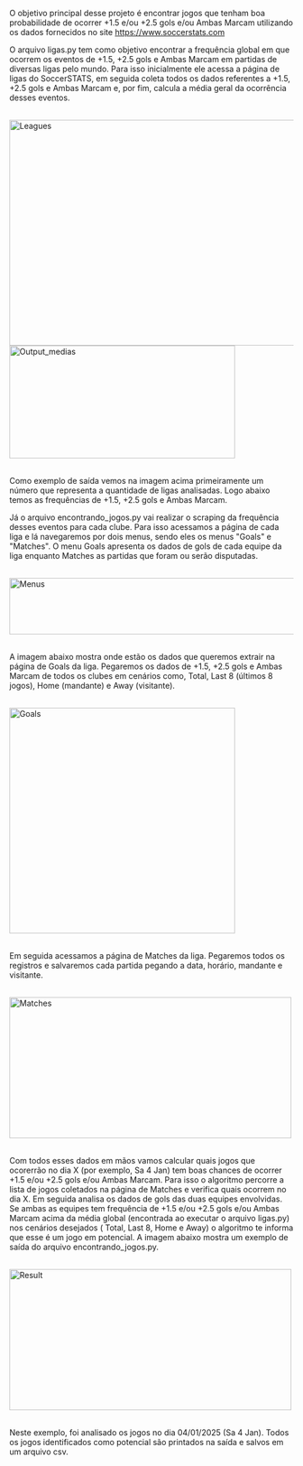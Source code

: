 O objetivo principal desse projeto é encontrar jogos que tenham boa probabilidade de ocorrer +1.5 e/ou +2.5 gols e/ou Ambas Marcam utilizando os dados fornecidos no site https://www.soccerstats.com

O arquivo ligas.py tem como objetivo encontrar a frequência global em que ocorrem os eventos de +1.5, +2.5 gols e Ambas Marcam em partidas de diversas ligas pelo mundo.
Para isso inicialmente ele acessa a página de ligas do SoccerSTATS, em seguida coleta todos os dados referentes a +1.5, +2.5 gols e Ambas Marcam e, por fim, calcula a média geral da ocorrência desses eventos.

<div style="display: inlineblock"><br>
  <img align="center" alt="Leagues" height="400" width="800" src="https://github.com/marcosbaccin/soccerstats/blob/master/prints/01.png"><br>
  <img align="center" alt="Output_medias" height="200" width="400" src="https://github.com/marcosbaccin/soccerstats/blob/master/prints/02.png">
</div><br>

Como exemplo de saída vemos na imagem acima primeiramente um número que representa a quantidade de ligas analisadas. Logo abaixo temos as frequências de +1.5, +2.5 gols e Ambas Marcam.

Já o arquivo encontrando_jogos.py vai realizar o scraping da frequência desses eventos para cada clube. Para isso acessamos a página de cada liga e lá navegaremos por dois menus, sendo eles os menus "Goals" e "Matches".
O menu Goals apresenta os dados de gols de cada equipe da liga enquanto Matches as partidas que foram ou serão disputadas.

<div style="display: inlineblock"><br>
  <img align="center" alt="Menus" height="100" width="600" src="https://github.com/marcosbaccin/soccerstats/blob/master/prints/03.png">
</div><br>

A imagem abaixo mostra onde estão os dados que queremos extrair na página de Goals da liga. Pegaremos os dados de +1.5, +2.5 gols e Ambas Marcam de todos os clubes em cenários como, Total, Last 8 (últimos 8 jogos), Home (mandante) e Away (visitante).

<div style="display: inlineblock"><br>
  <img align="center" alt="Goals" height="400" width="400" src="https://github.com/marcosbaccin/soccerstats/blob/master/prints/04.png">
</div><br>

Em seguida acessamos a página de Matches da liga. Pegaremos todos os registros e salvaremos cada partida pegando a data, horário, mandante e visitante.

<div style="display: inlineblock"><br>
  <img align="center" alt="Matches" height="250" width="500" src="https://github.com/marcosbaccin/soccerstats/blob/master/prints/05.png">
</div><br>

Com todos esses dados em mãos vamos calcular quais jogos que ocorerrão no dia X (por exemplo, Sa 4 Jan) tem boas chances de ocorrer +1.5 e/ou +2.5 gols e/ou Ambas Marcam.
Para isso o algoritmo percorre a lista de jogos coletados na página de Matches e verifica quais ocorrem no dia X. Em seguida analisa os dados de gols das duas equipes envolvidas. Se ambas as equipes tem frequência de +1.5 e/ou +2.5 gols e/ou Ambas Marcam acima da média global (encontrada ao executar o arquivo ligas.py) nos cenários desejados ( Total, Last 8, Home e Away) o algoritmo te informa que esse é um jogo em potencial. A imagem abaixo mostra um exemplo de saída do arquivo encontrando_jogos.py.

<div style="display: inlineblock"><br>
  <img align="center" alt="Result" height="250" width="500" src="https://github.com/marcosbaccin/soccerstats/blob/master/prints/06.png">
</div><br>

Neste exemplo, foi analisado os jogos no dia 04/01/2025 (Sa 4 Jan). Todos os jogos identificados como potencial são printados na saída e salvos em um arquivo csv.
